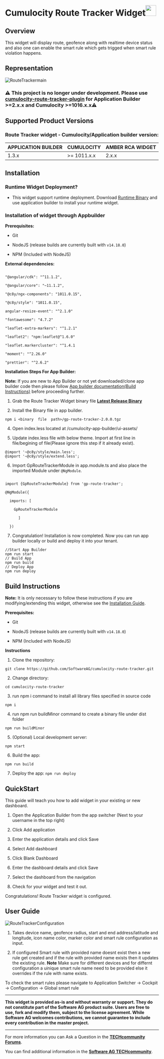 # Cumulocity Route Tracker Widget[<img width="35" src="https://user-images.githubusercontent.com/67993842/97668428-f360cc80-1aa7-11eb-8801-da578bda4334.png"/>](https://github.com/SoftwareAG/cumulocity-route-tracker/releases/download/2.0.0/route-tracker-runtime-widget-2.0.0.zip)

## Overview

This widget will display route, geofence along with realtime device status and also one can enable the smart rule which gets trigged when smart rule violation happens.

## Representation

![RouteTrackermain](https://user-images.githubusercontent.com/24636020/186117425-55a2c67b-1dbf-47ba-b50f-5331e07c580a.PNG)


### ⚠️ This project is no longer under development. Please use [cumulocity-route-tracker-plugin](https://github.com/SoftwareAG/cumulocity-route-tracker-plugin) for Application Builder >=2.x.x and Cumulocity >=1016.x.x⚠️

## Supported Product Versions

###  Route Tracker  widget - Cumulocity/Application builder version:

|APPLICATION BUILDER | CUMULOCITY | AMBER RCA  WIDGET |
|--------------------|------------|-------------------|
| 1.3.x              | >= 1011.x.x| 2.x.x             |


## Installation

### Runtime Widget Deployment?

* This widget support runtime deployment. Download [Runtime Binary](https://github.com/SoftwareAG/cumulocity-route-tracker/releases/download/2.0.0/route-tracker-runtime-widget-2.0.0.zip) and use application builder to install your runtime widget.

### Installation of widget through Appbuilder 

**Prerequisites:**
  
* Git
  
* NodeJS (release builds are currently built with `v14.18.0`)
  
* NPM (Included with NodeJS)
  
**External dependencies:**

```

"@angular/cdk": "^11.1.2",

"@angular/core": "~11.1.2",

"@c8y/ngx-components": "1011.0.15",

"@c8y/style": "1011.0.15",

angular-resize-event": "^2.1.0"

"fontawesome": "4.7.2"

"leaflet-extra-markers": "^1.2.1"

"leaflet2": "npm:leaflet@^1.6.0"

"leaflet.markercluster": "^1.4.1

"moment": "^2.26.0"

"prettier": "^2.6.2"
```

**Installation Steps For App Builder:**

**Note:** If you are new to App Builder or not yet downloaded/clone app builder code then please follow [App builder documentation(Build Instructions)](https://github.com/SoftwareAG/cumulocity-app-builder) before proceeding further.

1. Grab the Route Tracker Widget binary file **[Latest Release Binary](https://github.com/SoftwareAG/cumulocity-route-tracker/releases/download/2.0.0/gp-route-tracker-2.0.0.tgz)**

3. Install the Binary file in app builder.

```
npm i <binary  file  path>/gp-route-tracker-2.0.0.tgz
```
4. Open index.less located at /cumulocity-app-builder/ui-assets/

5. Update index.less file with below theme. Import at first line in file/begining of file(Please ignore this step if it already exist).

```
@import '~@c8y/style/main.less';
@import '~@c8y/style/extend.less';
```
6. Import GpRouteTrackerModule in app.module.ts and also place the imported Module under `@NgModule`.

```

import {GpRouteTrackerModule} from 'gp-route-tracker';

@NgModule({

  imports: [

    GpRouteTrackerModule    

      ]

  })

```

7.  Congratulation! Installation is now completed. Now you can run app builder locally or build and deploy it into your tenant.
  
```
//Start App Builder
npm run start
// Build App
npm run build
// Deploy App
npm run deploy
```
## Build Instructions
  
**Note:** It is only necessary to follow these instructions if you are modifying/extending this widget, otherwise see the [Installation Guide](#Installation).
  
**Prerequisites:**
  
* Git
  
* NodeJS (release builds are currently built with `v14.18.0`)
  
* NPM (Included with NodeJS)

**Instructions**

1. Clone the repository:
```
git clone https://github.com/SoftwareAG/cumulocity-route-tracker.git
```
2. Change directory:

  ```cd cumulocity-route-tracker```

3. run npm i command to install all library files specified in source code

  ```npm i ``` 

4. run npm run buildMinor command to create a binary file under dist folder

  ```npm run buildMinor ``` 

5. (Optional) Local development server:
  
  ```npm start```

6. Build the app:

  ```npm run build```

7. Deploy the app:
  ```npm run deploy```

## QuickStart
This guide will teach you how to add widget in your existing or new dashboard.

1. Open the Application Builder from the app switcher (Next to your username in the top right)

2. Click Add application

3. Enter the application details and click Save

4. Select Add dashboard

5. Click Blank Dashboard

6. Enter the dashboard details and click Save

7. Select the dashboard from the navigation

8. Check for your widget and test it out.



Congratulations! Route Tracker widget is configured.


## User Guide

![RouteTrackerConfiguration](https://user-images.githubusercontent.com/24636020/186117674-10d25550-ad94-4551-867a-12abd50bd847.PNG)

1. Takes device name, geofence radius, start and end address/latitude and longitude, icon name color, marker color and smart rule configuration as input.

2. If configured Smart rule with provided name doesnt exist then a new rule get created and if the rule with provided name exists then it updates the existing rule.
**Note** Make sure for different devices and for differnt configuration a uinique smart rule name need to be provided else it overrides if the rule with name exists.

To check the smart rules please navigate to Application Switcher -> Cockpit -> Configuration -> Global smart rule

------------------------------
  
  
**This widget is provided as-is and without warranty or support. They do not constitute part of the Software AG product suite. Users are free to use, fork and modify them, subject to the license agreement. While Software AG welcomes contributions, we cannot guarantee to include every contribution in the master project.**
  
_____________________
  
For more information you can Ask a Question in the **[TECHcommunity Forums](https://tech.forums.softwareag.com/tags/c/forum/1/Cumulocity-IoT)**.
  
  
You can find additional information in the **[Software AG TECHcommunity](https://tech.forums.softwareag.com/tag/Cumulocity-IoT)**.
